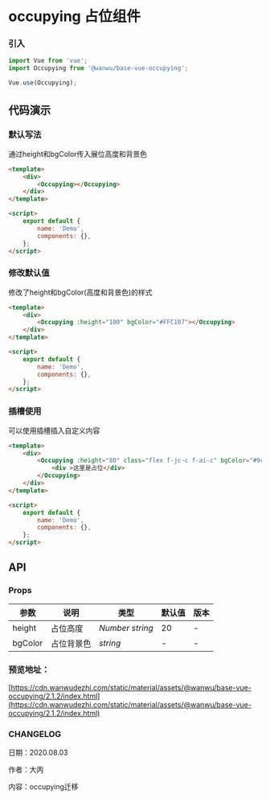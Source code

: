 # occupying 占位组件

### 引入

``` javascript
import Vue from 'vue';
import Occupying from '@wanwu/base-vue-occupying';

Vue.use(Occupying);
```

## 代码演示

### 默认写法

通过height和bgColor传入展位高度和背景色

 
``` html
<template>
    <div>
        <Occupying></Occupying>
    </div>
</template>

<script>
    export default {
        name: 'Demo',
        components: {},
    };
</script>

```
### 修改默认值

修改了height和bgColor(高度和背景色)的样式

 
``` html
<template>
    <div>
        <Occupying :height="100" bgColor="#FFC107"></Occupying>
    </div>
</template>

<script>
    export default {
        name: 'Demo',
        components: {},
    };
</script>

```
### 插槽使用

可以使用插槽插入自定义内容

 
``` html
<template>
    <div>
        <Occupying :height="80" class="flex f-jc-c f-ai-c" bgColor="#9c27b0">
            <div >这里是占位</div>
        </Occupying>
    </div>
</template>

<script>
    export default {
        name: 'Demo',
        components: {},
    };
</script>

```


## API

### Props

| 参数 | 说明 | 类型 | 默认值 | 版本 |
|------|------|------|------|------|
|height|占位高度| *Number string* | 20 | - |
|bgColor|占位背景色| *string* | - | - |

### 预览地址：
[https://cdn.wanwudezhi.com/static/material/assets/@wanwu/base-vue-occupying/2.1.2/index.html](https://cdn.wanwudezhi.com/static/material/assets/@wanwu/base-vue-occupying/2.1.2/index.html)

### CHANGELOG
日期：2020.08.03

作者：大丙

内容：occupying迁移
